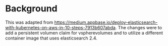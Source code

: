 # Background
This was adapted from https://medium.appbase.io/deploy-elasticsearch-with-kubernetes-on-aws-in-10-steps-7913b607abda. The changes were to add a persistent volumen claim for vspherevolumes and to utilize a different container image that uses elasticsearch 2.4.
